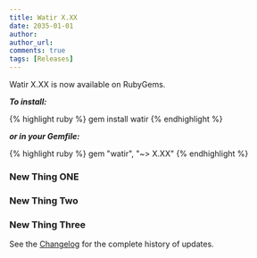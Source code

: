 ```yaml
---
title: Watir X.XX
date: 2035-01-01
author: 
author_url: 
comments: true
tags: [Releases]
---
```


Watir X.XX is now available on RubyGems. <Overview of Changes>
<!--more-->

***To install:***

{% highlight ruby %}
gem install watir
{% endhighlight %}

***or in your Gemfile:*** 

{% highlight ruby %}
gem "watir", "~> X.XX"
{% endhighlight %}
<p></p>

### New Thing ONE

<p></p>

### New Thing Two

<p></p>

### New Thing Three

<p></p> 

See the [Changelog](https://github.com/watir/watir/blob/master/CHANGES.md) 
for the complete history of updates.